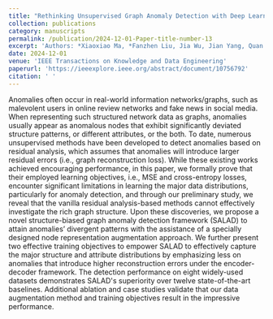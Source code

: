 ```yaml
---
title: "Rethinking Unsupervised Graph Anomaly Detection with Deep Learning: Residuals and Objectives"
collection: publications
category: manuscripts
permalink: /publication/2024-12-01-Paper-title-number-13
excerpt: 'Authors: *Xiaoxiao Ma, *Fanzhen Liu, Jia Wu, Jian Yang, Quan Z. Sheng'
date: 2024-12-01
venue: 'IEEE Transactions on Knowledge and Data Engineering'
paperurl: 'https://ieeexplore.ieee.org/abstract/document/10756792'
citation: ' '
---
```


Anomalies often occur in real-world information networks/graphs, such as malevolent users in online review networks and fake news in social media. When representing such structured network data as graphs, anomalies usually appear as anomalous nodes that exhibit significantly deviated structure patterns, or different attributes, or the both. To date, numerous unsupervised methods have been developed to detect anomalies based on residual analysis, which assumes that anomalies will introduce larger residual errors (i.e., graph reconstruction loss). While these existing works achieved encouraging performance, in this paper, we formally prove that their employed learning objectives, i.e., MSE and cross-entropy losses, encounter significant limitations in learning the major data distributions, particularly for anomaly detection, and through our preliminary study, we reveal that the vanilla residual analysis-based methods cannot effectively investigate the rich graph structure. Upon these discoveries, we propose a novel structure-biased graph anomaly detection framework (SALAD) to attain anomalies’ divergent patterns with the assistance of a specially designed node representation augmentation approach. We further present two effective training objectives to empower SALAD to effectively capture the major structure and attribute distributions by emphasizing less on anomalies that introduce higher reconstruction errors under the encoder-decoder framework. The detection performance on eight widely-used datasets demonstrates SALAD's superiority over twelve state-of-the-art baselines. Additional ablation and case studies validate that our data augmentation method and training objectives result in the impressive performance.